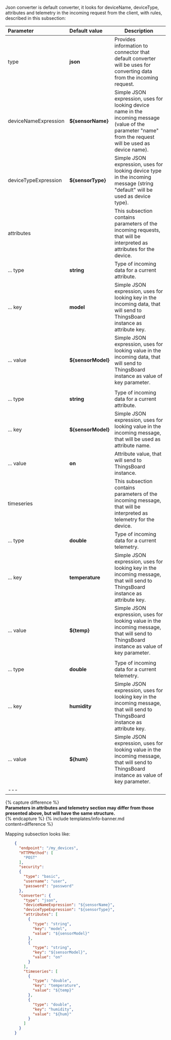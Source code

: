 Json converter is default converter, it looks for deviceName, deviceType, attributes and telemetry in the incoming request from the client, with rules, described in this subsection:

|**Parameter**|**Default value**|**Description**|
|:-|:-|-
| type                        | **json**                  | Provides information to connector that default converter will be uses for converting data from the incoming request.                                                     | 
| deviceNameExpression        | **${sensorName}**        | Simple JSON expression, uses for looking device name in the incoming message (value of the parameter "name" from the request will be used as device name).                |
| deviceTypeExpression        | **${sensorType}**               | Simple JSON expression, uses for looking device type in the incoming message (string "default" will be used as device type).                                       |
| attributes                  |                           | This subsection contains parameters of the incoming requests, that will be interpreted as attributes for the device.                                                     |
| ... type                    | **string**                | Type of incoming data for a current attribute.                                                                                                                           |
| ... key                     | **model**                 | Simple JSON expression, uses for looking key in the incoming data, that will send to ThingsBoard instance as attribute key.                                              |
| ... value                   | **${sensorModel}**        | Simple JSON expression, uses for looking value in the incoming data, that will send to ThingsBoard instance as value of key parameter.                                   |
|                             |                           |                                                                                                                                                                          |
| ... type                    | **string**                | Type of incoming data for a current attribute.                                                                                                                           |
| ... key                     | **${sensorModel}**        | Simple JSON expression, uses for looking value in the incoming message, that will be used as attribute name.                                                             |
| ... value                   | **on**                    | Attribute value, that will send to ThingsBoard instance.                                                                                                                 |
| timeseries                  |                           | This subsection contains parameters of the incoming message, that will be interpreted as telemetry for the device.                                                       |
| ... type                    | **double**                | Type of incoming data for a current telemetry.                                                                                                                           |
| ... key                     | **temperature**           | Simple JSON expression, uses for looking key in the incoming message, that will send to ThingsBoard instance as attribute key.                                           |
| ... value                   | **${temp}**               | Simple JSON expression, uses for looking value in the incoming message, that will send to ThingsBoard instance as value of key parameter.                                |
|                                                         |                                                                                                                                                                          |
| ... type                    | **double**                | Type of incoming data for a current telemetry.                                                                                                                           |
| ... key                     | **humidity**              | Simple JSON expression, uses for looking key in the incoming message, that will send to ThingsBoard instance as attribute key.                                           |
| ... value                   | **${hum}**                | Simple JSON expression, uses for looking value in the incoming message, that will send to ThingsBoard instance as value of key parameter.                                |
|--- 

{% capture difference %}
<br>
**Parameters in attributes and telemetry section may differ from those presented above, but will have the same structure.**  
{% endcapture %}
{% include templates/info-banner.md content=difference %}


Mapping subsection looks like:

```json
    {
      "endpoint": "/my_devices",
      "HTTPMethod": [
        "POST"
      ],
      "security":
      {
        "type": "basic",
        "username": "user",
        "password": "password"
      },
      "converter": {
        "type": "json",
        "deviceNameExpression": "${sensorName}",
        "deviceTypeExpression": "${sensorType}",
        "attributes": [
          {
            "type": "string",
            "key": "model",
            "value": "${sensorModel}"
          },
          {
            "type": "string",
            "key": "${sensorModel}",
            "value": "on"
          }
        ],
        "timeseries": [
          {
            "type": "double",
            "key": "temperature",
            "value": "${temp}"
          },
          {
            "type": "double",
            "key": "humidity",
            "value": "${hum}"
          }
        ]
      }
    }
```
